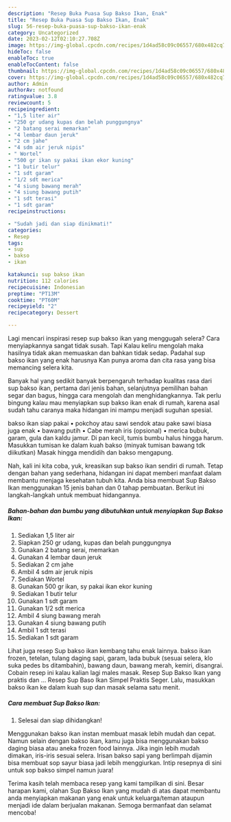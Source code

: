 ```yaml
---
description: "Resep Buka Puasa Sup Bakso Ikan, Enak"
title: "Resep Buka Puasa Sup Bakso Ikan, Enak"
slug: 56-resep-buka-puasa-sup-bakso-ikan-enak
category: Uncategorized
date: 2023-02-12T02:10:27.708Z
image: https://img-global.cpcdn.com/recipes/1d4ad58c09c06557/680x482cq70/sup-bakso-ikan-foto-resep-utama.jpg
hideToc: false
enableToc: true
enableTocContent: false
thumbnail: https://img-global.cpcdn.com/recipes/1d4ad58c09c06557/680x482cq70/sup-bakso-ikan-foto-resep-utama.jpg
cover: https://img-global.cpcdn.com/recipes/1d4ad58c09c06557/680x482cq70/sup-bakso-ikan-foto-resep-utama.jpg
author: Admin
authorAv: notfound
ratingvalue: 3.8
reviewcount: 5
recipeingredient:
- "1,5 liter air"
- "250 gr udang kupas dan belah punggungnya"
- "2 batang serai memarkan"
- "4 lembar daun jeruk"
- "2 cm jahe"
- "4 sdm air jeruk nipis"
- " Wortel"
- "500 gr ikan sy pakai ikan ekor kuning"
- "1 butir telur"
- "1 sdt garam"
- "1/2 sdt merica"
- "4 siung bawang merah"
- "4 siung bawang putih"
- "1 sdt terasi"
- "1 sdt garam"
recipeinstructions:

- "Sudah jadi dan siap dinikmati!"
categories:
- Resep
tags:
- sup
- bakso
- ikan

katakunci: sup bakso ikan 
nutrition: 112 calories
recipecuisine: Indonesian
preptime: "PT13M"
cooktime: "PT60M"
recipeyield: "2"
recipecategory: Dessert

---
```



Lagi mencari inspirasi resep sup bakso ikan yang menggugah selera? Cara menyiapkannya sangat tidak susah. Tapi Kalau keliru mengolah maka hasilnya tidak akan memuaskan dan bahkan tidak sedap. Padahal sup bakso ikan yang enak harusnya Kan punya aroma dan cita rasa yang bisa memancing selera kita.


Banyak hal yang sedikit banyak berpengaruh terhadap kualitas rasa dari sup bakso ikan, pertama dari jenis bahan, selanjutnya pemilihan bahan segar dan bagus, hingga cara mengolah dan menghidangkannya. Tak perlu bingung kalau mau menyiapkan sup bakso ikan enak di rumah, karena asal sudah tahu caranya maka hidangan ini mampu menjadi suguhan spesial.

bakso ikan siap pakai • pokchoy atau sawi sendok atau pake sawi biasa juga enak • bawang putih • Cabe merah iris (opsional) • merica bubuk, garam, gula dan kaldu jamur. Di pan kecil, tumis bumbu halus hingga harum. Masukkan tumisan ke dalam kuah bakso (minyak tumisan bawang tdk diikutkan) Masak hingga mendidih dan bakso mengapung.


Nah, kali ini kita coba, yuk, kreasikan sup bakso ikan sendiri di rumah. Tetap dengan bahan yang sederhana, hidangan ini dapat memberi manfaat dalam membantu menjaga kesehatan tubuh kita. Anda bisa membuat Sup Bakso Ikan menggunakan 15 jenis bahan dan 0 tahap pembuatan. Berikut ini langkah-langkah untuk membuat hidangannya.

<!--inarticleads1-->

##### Bahan-bahan dan bumbu yang dibutuhkan untuk menyiapkan Sup Bakso Ikan:

1. Sediakan 1,5 liter air
1. Siapkan 250 gr udang, kupas dan belah punggungnya
1. Gunakan 2 batang serai, memarkan
1. Gunakan 4 lembar daun jeruk
1. Sediakan 2 cm jahe
1. Ambil 4 sdm air jeruk nipis
1. Sediakan  Wortel
1. Gunakan 500 gr ikan, sy pakai ikan ekor kuning
1. Sediakan 1 butir telur
1. Gunakan 1 sdt garam
1. Gunakan 1/2 sdt merica
1. Ambil 4 siung bawang merah
1. Gunakan 4 siung bawang putih
1. Ambil 1 sdt terasi
1. Sediakan 1 sdt garam


Lihat juga resep Sup bakso ikan kembang tahu enak lainnya. bakso ikan frozen, tetelan, tulang daging sapi, garam, lada bubuk (sesuai selera, klo suka pedes bs ditambahin), bawang daun, bawang merah, kemiri, disangrai. Cobain resep ini kalau kalian lagi males masak. Resep Sup Bakso Ikan yang praktis dan … Resep Sup Baso Ikan Simpel Praktis Seger. Lalu, masukkan bakso ikan ke dalam kuah sup dan masak selama satu menit. 

<!--inarticleads2-->

##### Cara membuat Sup Bakso Ikan:


1. Selesai dan siap dihidangkan!

Menggunakan bakso ikan instan membuat masak lebih mudah dan cepat. Namun selain dengan bakso ikan, kamu juga bisa menggunakan bakso daging biasa atau aneka frozen food lainnya. Jika ingin lebih mudah dimakan, iris-iris sesuai selera. Irisan bakso sapi yang berlimpah dijamin bisa membuat sop sayur biasa jadi lebih menggiurkan. Intip resepnya di sini untuk sop bakso simpel namun juara! 

Terima kasih telah membaca resep yang kami tampilkan di sini. Besar harapan kami, olahan Sup Bakso Ikan yang mudah di atas dapat membantu anda menyiapkan makanan yang enak untuk keluarga/teman ataupun menjadi ide dalam berjualan makanan. Semoga bermanfaat dan selamat mencoba!
